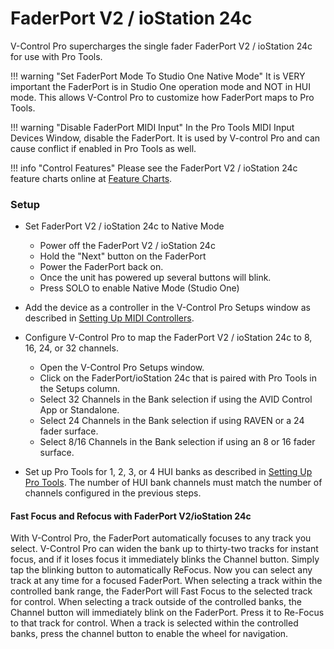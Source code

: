 # FaderPort V2 / ioStation 24c

V-Control Pro supercharges the single fader FaderPort V2 / ioStation 24c for use with Pro Tools.

!!! warning "Set FaderPort Mode To Studio One Native Mode"
    It is VERY important the FaderPort is in Studio One operation mode and NOT in HUI mode. This allows V-Control Pro to customize how FaderPort maps to Pro Tools. 

!!! warning "Disable FaderPort MIDI Input"
    In the Pro Tools MIDI Input Devices Window, disable the FaderPort. It is used by V-control Pro and can cause conflict if enabled in Pro Tools as well.

!!! info "Control Features"
    Please see the FaderPort V2 / ioStation 24c feature charts online at [Feature Charts](./feature-charts.md/#faderport-v2--iostation24c).

### Setup

* Set FaderPort V2 / ioStation 24c to Native Mode
    * Power off the FaderPort V2 / ioStation 24c
    * Hold the "Next" button on the FaderPort
    * Power the FaderPort back on.
    * Once the unit has powered up several buttons will blink. 
    * Press SOLO to enable Native Mode (Studio One)

* Add the device as a controller in the V-Control Pro Setups window as described in [Setting Up MIDI Controllers](./midi-controllers.md).

* Configure V-Control Pro to map the FaderPort V2 / ioStation 24c to 8, 16, 24, or 32 channels.
    * Open the V-Control Pro Setups window.
    * Click on the FaderPort/ioStation 24c that is paired with Pro Tools in the Setups column.
    * Select 32 Channels in the Bank selection if using the AVID Control App or Standalone.
    * Select 24 Channels in the Bank selection if using RAVEN or a 24 fader surface.
    * Select 8/16 Channels in the Bank selection if using an 8 or 16 fader surface.

* Set up Pro Tools for 1, 2, 3, or 4 HUI banks as described in [Setting Up Pro Tools](./pro-tools.md). The number of HUI bank channels must match the number of channels configured in the previous steps.

#### Fast Focus and Refocus with FaderPort V2/ioStation 24c

With V-Control Pro, the FaderPort automatically focuses to any track you select. V-Control Pro can widen the bank up to thirty-two tracks for instant focus, and if it loses focus it immediately blinks the Channel button. Simply tap the blinking button to automatically ReFocus. Now you can select any track at any time for a focused FaderPort.
When selecting a track within the controlled bank range, the FaderPort will Fast Focus to the selected track for control.
When selecting a track outside of the controlled banks, the Channel button will immediately blink on the FaderPort. Press it to Re-Focus to that track for control.
When a track is selected within the controlled banks, press the channel button to enable the wheel for navigation.



